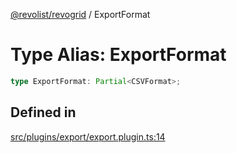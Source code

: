 [@revolist/revogrid](README.md) / ExportFormat

# Type Alias: ExportFormat

```ts
type ExportFormat: Partial<CSVFormat>;
```

## Defined in

[src/plugins/export/export.plugin.ts:14](https://github.com/revolist/revogrid/blob/8213d73a71275549be4832f9fff99c2dcf82fa2e/src/plugins/export/export.plugin.ts#L14)
